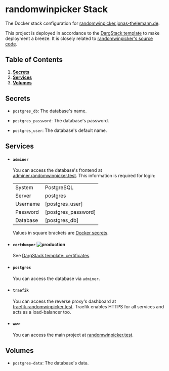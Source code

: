 # randomwinpicker Stack

The Docker stack configuration for [randomwinpicker.jonas-thelemann.de](https://randomwinpicker.jonas-thelemann.de/).

This project is deployed in accordance to the [DargStack template](https://github.com/Dargmuesli/dargstack-template/) to make deployment a breeze. It is closely related to [randomwinpicker's source code](https://github.com/dargmuesli/randomwinpicker/).

## Table of Contents
1. **[Secrets](#secrets)**
1. **[Services](#services)**
1. **[Volumes](#volumes)**

<a name="secrets"></a>

## Secrets

- `postgres_db`:
  The database's name.

- `postgres_password`:
  The database's password.

- `postgres_user`:
  The database's default name.

<a name="services"></a>

## Services

- #### `adminer`

  You can access the database's frontend at [adminer.randomwinpicker.test](https://adminer.randomwinpicker.test/).
  This information is required for login:

  |          |                     |
  | -------- | ------------------- |
  | System   | PostgreSQL          |
  | Server   | postgres            |
  | Username | [postgres_user]     |
  | Password | [postgres_password] |
  | Database | [postgres_db]       |

  Values in square brackets are [Docker secrets](https://docs.docker.com/engine/swarm/secrets/).

- #### `certdumper` ![production](https://img.shields.io/badge/-production-informational.svg?style=flat-square)

  See [DargStack template: certificates](https://github.com/Dargmuesli/dargstack-template/#certificates).

- #### `postgres`

  You can access the database via `adminer`.

- #### `traefik`

  You can access the reverse proxy's dashboard at [traefik.randomwinpicker.test](https://traefik.randomwinpicker.test/).
  Traefik enables HTTPS for all services and acts as a load-balancer too.

- #### `www`

  You can access the main project at [randomwinpicker.test](https://randomwinpicker.test/).

<a name="volumes"></a>

## Volumes

- `postgres-data`:
  The database's data.
